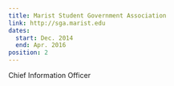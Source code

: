 ```yaml
---
title: Marist Student Government Association
link: http://sga.marist.edu
dates:
  start: Dec. 2014
  end: Apr. 2016
position: 2
---
```


Chief Information Officer
